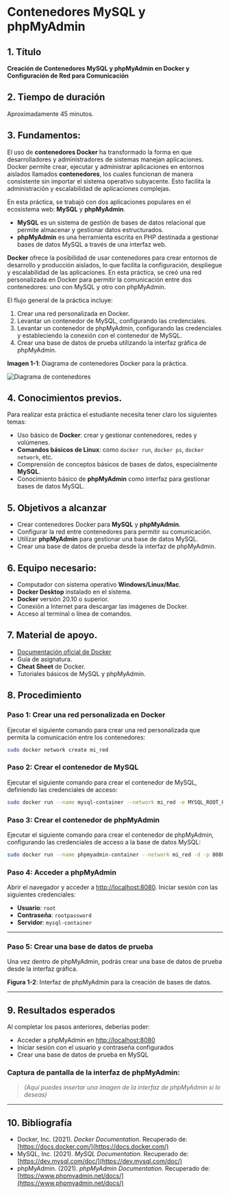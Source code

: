 # Contenedores MySQL y phpMyAdmin

## 1. Título
**Creación de Contenedores MySQL y phpMyAdmin en Docker y Configuración de Red para Comunicación**

## 2. Tiempo de duración
Aproximadamente 45 minutos.

## 3. Fundamentos:

El uso de **contenedores Docker** ha transformado la forma en que desarrolladores y administradores de sistemas manejan aplicaciones. Docker permite crear, ejecutar y administrar aplicaciones en entornos aislados llamados **contenedores**, los cuales funcionan de manera consistente sin importar el sistema operativo subyacente. Esto facilita la administración y escalabilidad de aplicaciones complejas.

En esta práctica, se trabajó con dos aplicaciones populares en el ecosistema web: **MySQL** y **phpMyAdmin**. 

- **MySQL** es un sistema de gestión de bases de datos relacional que permite almacenar y gestionar datos estructurados. 
- **phpMyAdmin** es una herramienta escrita en PHP destinada a gestionar bases de datos MySQL a través de una interfaz web.

**Docker** ofrece la posibilidad de usar contenedores para crear entornos de desarrollo y producción aislados, lo que facilita la configuración, despliegue y escalabilidad de las aplicaciones. En esta práctica, se creó una red personalizada en Docker para permitir la comunicación entre dos contenedores: uno con MySQL y otro con phpMyAdmin.

El flujo general de la práctica incluye:
1. Crear una red personalizada en Docker.
2. Levantar un contenedor de MySQL, configurando las credenciales.
3. Levantar un contenedor de phpMyAdmin, configurando las credenciales y estableciendo la conexión con el contenedor de MySQL.
4. Crear una base de datos de prueba utilizando la interfaz gráfica de phpMyAdmin.

**Imagen 1-1**: Diagrama de contenedores Docker para la práctica.

![Diagrama de contenedores](https://via.placeholder.com/800x400.png)

## 4. Conocimientos previos.

Para realizar esta práctica el estudiante necesita tener claro los siguientes temas:
- Uso básico de **Docker**: crear y gestionar contenedores, redes y volúmenes.
- **Comandos básicos de Linux**: como `docker run`, `docker ps`, `docker network`, etc.
- Comprensión de conceptos básicos de bases de datos, especialmente **MySQL**.
- Conocimiento básico de **phpMyAdmin** como interfaz para gestionar bases de datos MySQL.

## 5. Objetivos a alcanzar

- Crear contenedores Docker para **MySQL** y **phpMyAdmin**.
- Configurar la red entre contenedores para permitir su comunicación.
- Utilizar **phpMyAdmin** para gestionar una base de datos MySQL.
- Crear una base de datos de prueba desde la interfaz de phpMyAdmin.

## 6. Equipo necesario:

- Computador con sistema operativo **Windows/Linux/Mac**.
- **Docker Desktop** instalado en el sistema.
- **Docker** versión 20.10 o superior.
- Conexión a Internet para descargar las imágenes de Docker.
- Acceso al terminal o línea de comandos.

## 7. Material de apoyo.

- [Documentación oficial de Docker](https://docs.docker.com/)
- Guía de asignatura.
- **Cheat Sheet** de Docker.
- Tutoriales básicos de MySQL y phpMyAdmin.

## 8. Procedimiento

### Paso 1: Crear una red personalizada en Docker
Ejecutar el siguiente comando para crear una red personalizada que permita la comunicación entre los contenedores:

```bash
sudo docker network create mi_red

```

### Paso 2: Crear el contenedor de MySQL
Ejecutar el siguiente comando para crear el contenedor de MySQL, definiendo las credenciales de acceso:

```bash
sudo docker run --name mysql-container --network mi_red -e MYSQL_ROOT_PASSWORD=rootpassword -d mysql:latest
```
### Paso 3: Crear el contenedor de phpMyAdmin
Ejecutar el siguiente comando para crear el contenedor de phpMyAdmin, configurando las credenciales de acceso a la base de datos MySQL:

```bash
sudo docker run --name phpmyadmin-container --network mi_red -d -p 8080:80 phpmyadmin/phpmyadmin
```
### Paso 4: Acceder a phpMyAdmin
Abrir el navegador y acceder a [http://localhost:8080](http://localhost:8080). Iniciar sesión con las siguientes credenciales:

- **Usuario**: `root`
- **Contraseña**: `rootpassword`
- **Servidor**: `mysql-container`

---

### Paso 5: Crear una base de datos de prueba
Una vez dentro de phpMyAdmin, podrás crear una base de datos de prueba desde la interfaz gráfica.

**Figura 1-2**: Interfaz de phpMyAdmin para la creación de bases de datos.

---

## 9. Resultados esperados

Al completar los pasos anteriores, deberías poder:

- Acceder a phpMyAdmin en [http://localhost:8080](http://localhost:8080)
- Iniciar sesión con el usuario y contraseña configurados
- Crear una base de datos de prueba en MySQL

### Captura de pantalla de la interfaz de phpMyAdmin:
> *(Aquí puedes insertar una imagen de la interfaz de phpMyAdmin si lo deseas)*

---

## 10. Bibliografía

- Docker, Inc. (2021). *Docker Documentation*. Recuperado de: [https://docs.docker.com/](https://docs.docker.com/)
- MySQL, Inc. (2021). *MySQL Documentation*. Recuperado de: [https://dev.mysql.com/doc/](https://dev.mysql.com/doc/)
- phpMyAdmin. (2021). *phpMyAdmin Documentation*. Recuperado de: [https://www.phpmyadmin.net/docs/](https://www.phpmyadmin.net/docs/)



